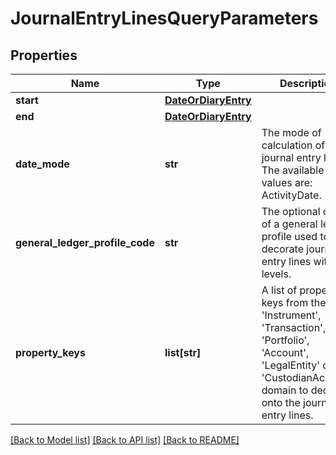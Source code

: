 # JournalEntryLinesQueryParameters


## Properties
Name | Type | Description | Notes
------------ | ------------- | ------------- | -------------
**start** | [**DateOrDiaryEntry**](DateOrDiaryEntry.md) |  | [optional] 
**end** | [**DateOrDiaryEntry**](DateOrDiaryEntry.md) |  | [optional] 
**date_mode** | **str** | The mode of calculation of the journal entry lines. The available values are: ActivityDate. | [optional] 
**general_ledger_profile_code** | **str** | The optional code of a general ledger profile used to decorate journal entry lines with levels. | [optional] 
**property_keys** | **list[str]** | A list of property keys from the &#39;Instrument&#39;, &#39;Transaction&#39;, &#39;Portfolio&#39;, &#39;Account&#39;, &#39;LegalEntity&#39; or &#39;CustodianAccount&#39; domain to decorate onto the journal entry lines. | [optional] 

[[Back to Model list]](../README.md#documentation-for-models) [[Back to API list]](../README.md#documentation-for-api-endpoints) [[Back to README]](../README.md)


